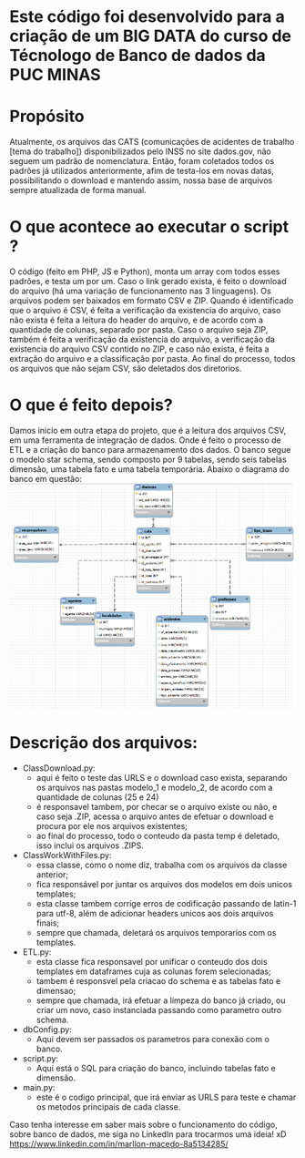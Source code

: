 # Este código foi desenvolvido para a criação de um BIG DATA do curso de Técnologo de Banco de dados da PUC MINAS

# Propósito

Atualmente, os arquivos das CATS (comunicações de acidentes de trabalho [tema do trabalho]) disponibilizados pelo INSS no site dados.gov, não seguem um padrão de nomenclatura.
Então, foram coletados todos os padrões já utilizados anteriormente, afim de testa-los em novas datas, possibilitando o download e mantendo assim, nossa base de arquivos sempre atualizada de forma manual.

# O que acontece ao executar o script ?

O código (feito em PHP, JS e Python), monta um array com todos esses padrões, e testa um por um. Caso o link gerado exista, é feito o download do arquivo (há uma variação de funcionamento nas 3 linguagens).
Os arquivos podem ser baixados em formato CSV e ZIP. Quando é identificado que o arquivo é CSV, é feita a verificação da existencia do arquivo, caso não exista é feita a leitura do header do arquivo, e de acordo com a quantidade de colunas, separado por pasta.
Caso o arquivo seja ZIP, também é feita a verificação da existencia do arquivo, a verificação da existencia do arquivo CSV contido no ZIP, e caso não exista, é feita a extração do arquivo e a classificação por pasta.
Ao final do processo, todos os arquivos que não sejam CSV, são deletados dos diretorios.

# O que é feito depois?
Damos inicio em outra etapa do projeto, que é a leitura dos arquivos CSV, em uma ferramenta de integração de dados. Onde é feito o processo de ETL e a criação do banco para armazenamento dos dados.
O banco segue o modelo star schema, sendo composto por 9 tabelas, sendo seis tabelas dimensão, uma tabela fato e uma tabela temporária.
Abaixo o diagrama do banco em questão:
![Alt text](image-1.png)

# Descrição dos arquivos:
- ClassDownload.py: 
    - aqui é feito o teste das URLS e o download caso exista, separando os arquivos nas pastas modelo_1 e modelo_2, de acordo com a quantidade de colunas (25 e 24)
    - é responsavel tambem, por checar se o arquivo existe ou não, e caso seja .ZIP, acessa o arquivo antes de efetuar o download e procura por ele nos arquivos existentes;
    - ao final do processo, todo o conteudo da pasta temp é deletado, isso inclui os arquivos .ZIPS.
- ClassWorkWithFiles.py:
    - essa classe, como o nome diz, trabalha com os arquivos da classe anterior;
    - fica responsável por juntar os arquivos dos modelos em dois unicos templates;
    - esta classe tambem corrige erros de codificação passando de latin-1 para utf-8, além de adicionar headers unicos aos dois arquivos finais;
    - sempre que chamada, deletará os arquivos temporarios com os templates.
- ETL.py:
    - esta classe fica responsavel por unificar o conteudo dos dois templates em dataframes cuja as colunas forem selecionadas;
    - tambem é responsvel pela criacao do schema e as tabelas fato e dimensao;
    - sempre que chamada, irá efetuar a limpeza do banco já criado, ou criar um novo, caso instanciada passando como parametro outro schema.
- dbConfig.py:
    - Aqui devem ser passados os parametros para conexão com o banco.
- script.py:
    - Aqui está o SQL para criação do banco, incluindo tabelas fato e dimensão.
- main.py:
    - este é o codigo principal, que irá enviar as URLS para teste e chamar os metodos principais de cada classe.

Caso tenha interesse em saber mais sobre o funcionamento do código, sobre banco de dados, me siga no LinkedIn para trocarmos uma ideia! xD
https://www.linkedin.com/in/marllon-macedo-8a5134285/